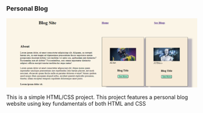 ### Personal Blog
![Blog Photo](./static/imgs/blogShot.png)

This is a simple HTML/CSS project. This project features a personal blog website using key fundamentals of both HTML and CSS


